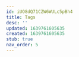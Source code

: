 ```yaml
---
id: iUO8dQ71CZW6WULc5pBh4
title: Tags
desc: ''
updated: 1639761605635
created: 1639761605635
stub: true
nav_order: 5
---
```


